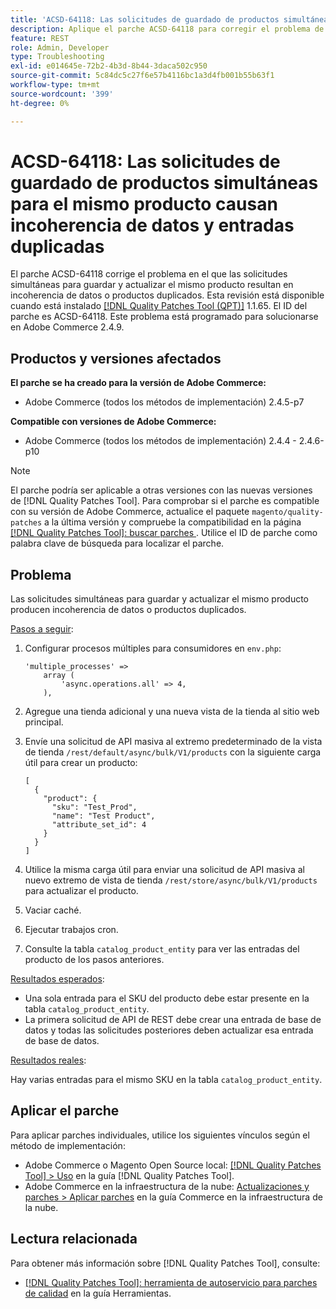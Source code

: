 ```yaml
---
title: 'ACSD-64118: Las solicitudes de guardado de productos simultáneas para el mismo producto causan incoherencia de datos y entradas duplicadas'
description: Aplique el parche ACSD-64118 para corregir el problema de Adobe Commerce en el que las solicitudes simultáneas para guardar y actualizar el mismo producto resultan en incoherencia de datos o productos duplicados.
feature: REST
role: Admin, Developer
type: Troubleshooting
exl-id: e014645e-72b2-4b3d-8b44-3daca502c950
source-git-commit: 5c84dc5c27f6e57b4116bc1a3d4fb001b55b63f1
workflow-type: tm+mt
source-wordcount: '399'
ht-degree: 0%

---
```


# ACSD-64118: Las solicitudes de guardado de productos simultáneas para el mismo producto causan incoherencia de datos y entradas duplicadas

El parche ACSD-64118 corrige el problema en el que las solicitudes simultáneas para guardar y actualizar el mismo producto resultan en incoherencia de datos o productos duplicados. Esta revisión está disponible cuando está instalado [[!DNL Quality Patches Tool (QPT)]](/help/tools/quality-patches-tool/quality-patches-tool-to-self-serve-quality-patches.md) 1.1.65. El ID del parche es ACSD-64118. Este problema está programado para solucionarse en Adobe Commerce 2.4.9.

## Productos y versiones afectados

**El parche se ha creado para la versión de Adobe Commerce:**

* Adobe Commerce (todos los métodos de implementación) 2.4.5-p7

**Compatible con versiones de Adobe Commerce:**

* Adobe Commerce (todos los métodos de implementación) 2.4.4 - 2.4.6-p10

>[!NOTE]
>
>El parche podría ser aplicable a otras versiones con las nuevas versiones de [!DNL Quality Patches Tool]. Para comprobar si el parche es compatible con su versión de Adobe Commerce, actualice el paquete `magento/quality-patches` a la última versión y compruebe la compatibilidad en la página [[!DNL Quality Patches Tool]: buscar parches &#x200B;](https://experienceleague.adobe.com/tools/commerce-quality-patches/index.html?lang=es). Utilice el ID de parche como palabra clave de búsqueda para localizar el parche.

## Problema

Las solicitudes simultáneas para guardar y actualizar el mismo producto producen incoherencia de datos o productos duplicados.

<u>Pasos a seguir</u>:

1. Configurar procesos múltiples para consumidores en `env.php`:

   ```
   'multiple_processes' =>
       array (
           'async.operations.all' => 4,
       ),
   ```

1. Agregue una tienda adicional y una nueva vista de la tienda al sitio web principal.
1. Envíe una solicitud de API masiva al extremo predeterminado de la vista de tienda `/rest/default/async/bulk/V1/products` con la siguiente carga útil para crear un producto:

   ```
   [
     {
       "product": {
         "sku": "Test_Prod",
         "name": "Test Product",
         "attribute_set_id": 4
       }
     }
   ]
   ```

1. Utilice la misma carga útil para enviar una solicitud de API masiva al nuevo extremo de vista de tienda `/rest/store/async/bulk/V1/products` para actualizar el producto.
1. Vaciar caché.
1. Ejecutar trabajos cron.
1. Consulte la tabla `catalog_product_entity` para ver las entradas del producto de los pasos anteriores.

<u>Resultados esperados</u>:

* Una sola entrada para el SKU del producto debe estar presente en la tabla `catalog_product_entity`.
* La primera solicitud de API de REST debe crear una entrada de base de datos y todas las solicitudes posteriores deben actualizar esa entrada de base de datos.

<u>Resultados reales</u>:

Hay varias entradas para el mismo SKU en la tabla `catalog_product_entity`.

## Aplicar el parche

Para aplicar parches individuales, utilice los siguientes vínculos según el método de implementación:

* Adobe Commerce o Magento Open Source local: [[!DNL Quality Patches Tool] > Uso](/help/tools/quality-patches-tool/usage.md) en la guía [!DNL Quality Patches Tool].
* Adobe Commerce en la infraestructura de la nube: [Actualizaciones y parches > Aplicar parches](https://experienceleague.adobe.com/docs/commerce-cloud-service/user-guide/develop/upgrade/apply-patches.html?lang=es) en la guía Commerce en la infraestructura de la nube.

## Lectura relacionada

Para obtener más información sobre [!DNL Quality Patches Tool], consulte:

* [[!DNL Quality Patches Tool]: herramienta de autoservicio para parches de calidad](/help/tools/quality-patches-tool/quality-patches-tool-to-self-serve-quality-patches.md) en la guía Herramientas.
